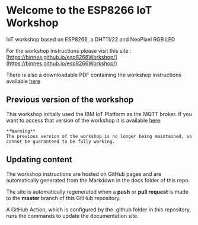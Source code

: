# Welcome to the ESP8266 IoT Workshop

IoT workshop based on ESP8266, a DHT11/22 and NeoPixel RGB LED

For the workshop instructions please visit this site : [https://binnes.github.io/esp8266Workshop/](https://binnes.github.io/esp8266Workshop/)

There is also a downloadable PDF containing the workshop instructions available [here](https://binnes.github.io/esp8266Workshop/pdf/esp8266Workshop.pdf)

## Previous version of the workshop

This workshop initially used the IBM IoT Platform as the MQTT broker.  If you want to access that version of the workshop it is available [here](https://github.com/binnes/esp8266Workshop/tree/watson-iot-broker).

    **Warning**
    The previous version of the workshop is no longer being maintained, so cannot be guaranteed to be fully working.

## Updating content

The workshop instructions are hosted on GitHub pages and are automatically generated from the Markdown in the docs folder of this repo.

The site is automatically regenerated when a **push** or **pull request** is made to the **master** branch of this GitHub repository.  

A GitHub Action, which is configured by the .github folder in this repository, runs the commands to update the documentation site.
